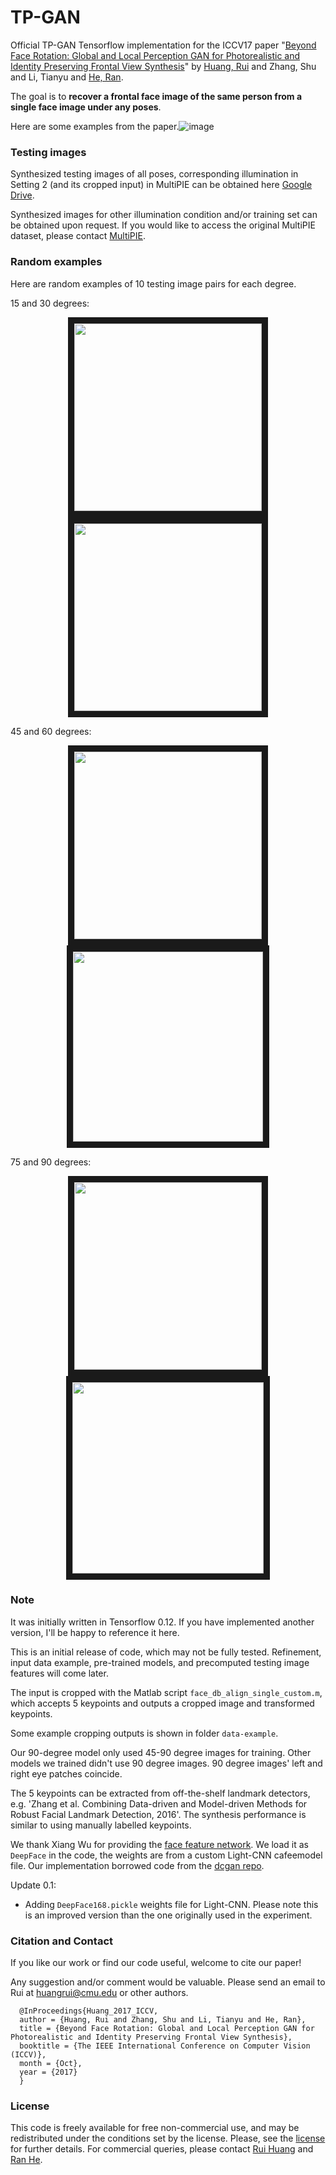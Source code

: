# TP-GAN

Official TP-GAN Tensorflow implementation for the ICCV17 paper "[Beyond Face Rotation: Global and Local Perception GAN for Photorealistic and Identity Preserving Frontal View Synthesis](http://openaccess.thecvf.com/content_ICCV_2017/papers/Huang_Beyond_Face_Rotation_ICCV_2017_paper.pdf)" by [Huang, Rui](http://www.andrew.cmu.edu/user/ruih2/) and Zhang, Shu and Li, Tianyu and [He, Ran](http://www.nlpr.ia.ac.cn/english/irds/People/rhe.html).

The goal is to **recover a frontal face image of the same person from a single face image under any poses**.

Here are some examples from the paper.![image](images/ownsynthesis.jpg)

### Testing images

Synthesized  testing images of all poses, corresponding illumination in Setting 2 (and its cropped input) in MultiPIE can be obtained here [Google Drive](https://drive.google.com/file/d/1Kx0sMjFTzLX3-rZ03TAVBAj-gcd9rJrd/view?usp=sharing). 

Synthesized images for other illumination condition and/or training set can be obtained upon request. If you would like to access the original MultiPIE dataset, please contact [MultiPIE](http://www.cs.cmu.edu/afs/cs/project/PIE/MultiPie/Multi-Pie/Home.html).

### Random examples

Here are random examples of 10 testing image pairs for each degree.

15 and 30 degrees: 
<p align="center">
<img src="images/15-rand.png", width="300", border="10">   <img src="images/30-rand.png", width="300", border="10">
</p> 

45 and 60 degrees:
<p align="center">
<img src="images/45-rand.png", width="300", border="10">   <img src="images/60-rand.png", width="304", border="10">
</p> 

75 and 90 degrees:
<p align="center">
<img src="images/75-rand.png", width="300", border="10">   <img src="images/90-rand.png", width="306", border="10">
</p> 

### Note

It was initially written in Tensorflow 0.12. If you have implemented another version, I'll be happy to reference it here.

This is an initial release of code, which may not be fully tested. Refinement, input data example, pre-trained models, and precomputed testing image features will come later.

The input is cropped with the Matlab script `face_db_align_single_custom.m`, which accepts 5 keypoints and outputs a cropped image and transformed keypoints.

Some example cropping outputs is shown in folder `data-example`.

Our 90-degree model only used 45-90 degree images for training. Other models we trained didn't use 90 degree images. 90 degree images' left and right eye patches coincide.

The 5 keypoints can be extracted from off-the-shelf landmark detectors, e.g. 'Zhang et al. Combining Data-driven and Model-driven Methods for Robust Facial Landmark Detection, 2016'. The synthesis performance is similar to using manually labelled keypoints.

We thank Xiang Wu for providing the [face feature network](https://github.com/AlfredXiangWu/face_verification_experiment). We load it as `DeepFace` in the code, the weights are from a custom Light-CNN cafeemodel file. Our implementation borrowed code from the [dcgan repo](https://github.com/carpedm20/DCGAN-tensorflow).

Update 0.1:

- Adding `DeepFace168.pickle` weights file for Light-CNN. Please note this is an improved version than the one originally used in the experiment.

### Citation and Contact

If you like our work or find our code useful, welcome to cite our paper!

Any suggestion and/or comment would be valuable. Please send an email to Rui at huangrui@cmu.edu or other authors.

      @InProceedings{Huang_2017_ICCV,
      author = {Huang, Rui and Zhang, Shu and Li, Tianyu and He, Ran},
      title = {Beyond Face Rotation: Global and Local Perception GAN for Photorealistic and Identity Preserving Frontal View Synthesis},
      booktitle = {The IEEE International Conference on Computer Vision (ICCV)},
      month = {Oct},
      year = {2017}
      }

### License

This code is freely available for free non-commercial use, and may be redistributed under the conditions set by the license. Please, see the [license](https://github.com/HRLTY/TP-GAN/blob/master/LICENSE) for further details. For commercial queries, please contact [Rui Huang](http://www.andrew.cmu.edu/user/ruih2/) and [Ran He](http://www.nlpr.ia.ac.cn/english/irds/People/rhe.html).

